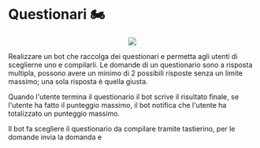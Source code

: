 # Questionari :motorcycle:

<p align="center">
<img src="https://www.arenadigitale.it/wp-content/uploads/2019/11/survey.png" class="center">
</p>

Realizzare un bot che raccolga dei questionari e permetta agli utenti di sceglierne uno e compilarli. Le domande di un questionario sono a risposta multipla, possono avere un minimo di 2 possibili risposte senza un limite massimo; una sola risposta è quella giusta.

Quando l'utente termina il questionario il bot scrive il risultato finale, se l'utente ha fatto il punteggio massimo, il bot notifica che l'utente ha totalizzato un punteggio massimo.

Il bot fa scegliere il questionario da compilare tramite tastierino, per le domande invia la domanda e 